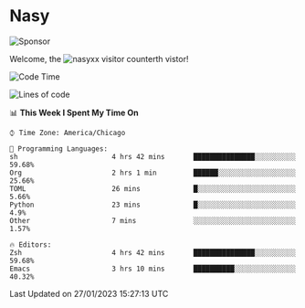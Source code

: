 # Nasy

<!--
<p align="center">
<img height="200" src="https://github-readme-stats.vercel.app/api?username=nasyxx&count_private=true&show_icons=true&theme=dracula&include_all_commits=true"/>
<img height="200" src="https://github-readme-stats.vercel.app/api/top-langs/?username=nasyxx&theme=dracula&hide=html,jupyter+notebook&count_private=true&show_icons=true"/>
</p>

  
----------------
-->

![Sponsor](https://img.shields.io/static/v1.svg?label=Sponsor&message=%E2%9D%A4&logo=GitHub&style=flat&color=pink)
 
Welcome, the ![nasyxx visitor counter](https://count.getloli.com/get/@nasyxx?theme=rule34)th vistor!
 
<!--START_SECTION:waka-->
![Code Time](http://img.shields.io/badge/Code%20Time-3%2C129%20hrs%2021%20mins-blue)

![Lines of code](https://img.shields.io/badge/From%20Hello%20World%20I%27ve%20Written-5%20Million%20lines%20of%20code-blue)

📊 **This Week I Spent My Time On** 

```text
⌚︎ Time Zone: America/Chicago

💬 Programming Languages: 
sh                       4 hrs 42 mins       ███████████████░░░░░░░░░░   59.68% 
Org                      2 hrs 1 min         ██████░░░░░░░░░░░░░░░░░░░   25.66% 
TOML                     26 mins             █░░░░░░░░░░░░░░░░░░░░░░░░   5.66% 
Python                   23 mins             █░░░░░░░░░░░░░░░░░░░░░░░░   4.9% 
Other                    7 mins              ░░░░░░░░░░░░░░░░░░░░░░░░░   1.57%

🔥 Editors: 
Zsh                      4 hrs 42 mins       ███████████████░░░░░░░░░░   59.68% 
Emacs                    3 hrs 10 mins       ██████████░░░░░░░░░░░░░░░   40.32%

```


 Last Updated on 27/01/2023 15:27:13 UTC
<!--END_SECTION:waka-->

<!-- ![visitors](https://visitor-badge.laobi.icu/badge?page_id=nasyxx.nasyxx) -->
